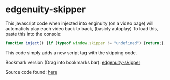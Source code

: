 # edgenuity-skipper

This javascript code when injected into enginuity (on a video page) will automaticly play each video back to back, (basicly autoplay)
To load this, paste this into the console: 
```javascript
function inject() {if (typeof window.skipper != "undefined") {return;};var node = document.createElement("script"); node.src = "https://webmsgr.github.io/edgenuity-skipper/skipper.js"; document.getElementsByTagName("body")[0].appendChild(node)};inject()
```
This code simply adds a new script tag with the skipping code.

Bookmark version (Drag into bookmarks bar): <a href='javascript:function inject() {if (typeof window.skipper != "undefined") {return;};var node = document.createElement("script"); node.src = "https://webmsgr.github.io/edgenuity-skipper/skipper.js"; document.getElementsByTagName("body")[0].appendChild(node)};inject()'>edgenuity-skipper</a>

Source code found: [here](https://github.com/webmsgr/edgenuity-skipper/)

